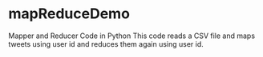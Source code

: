 # mapReduceDemo
Mapper and Reducer Code in Python
This code reads a CSV file and maps tweets using user id and reduces them again using user id.
